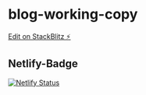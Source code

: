 # blog-working-copy

[Edit on StackBlitz ⚡️](https://stackblitz.com/edit/github-3agjvx)

## Netlify-Badge
[![Netlify Status](https://api.netlify.com/api/v1/badges/25576649-98ee-4fb6-a132-d0f55171b695/deploy-status)](https://app.netlify.com/sites/blog-working-copy/deploys)
